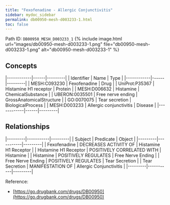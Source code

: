 ```yaml
---
title: "Fexofenadine - Allergic Conjunctivitis"
sidebar: mydoc_sidebar
permalink: db00950-mesh-d003233-1.html
toc: false 
---
```



Path ID: `DB00950_MESH_D003233_1`
{% include image.html url="images/db00950-mesh-d003233-1.png" file="db00950-mesh-d003233-1.png" alt="db00950-mesh-d003233-1" %}

## Concepts

|------------|------|---------|
| Identifier | Name | Type    |
|------------|------|---------|
| MESH:C093230 | Fexofenadine | Drug |
| UniProt:P35367 | Histamine H1 receptor | Protein |
| MESH:D006632 | Histamine | ChemicalSubstance |
| UBERON:0035501 | Free nerve ending | GrossAnatomicalStructure |
| GO:0070075 | Tear secretion | BiologicalProcess |
| MESH:D003233 | Allergic conjunctivitis | Disease |
|------------|------|---------|

## Relationships

|---------|-----------|---------|
| Subject | Predicate | Object  |
|---------|-----------|---------|
| Fexofenadine | DECREASES ACTIVITY OF | Histamine H1 Receptor |
| Histamine H1 Receptor | POSITIVELY CORRELATED WITH | Histamine |
| Histamine | POSITIVELY REGULATES | Free Nerve Ending |
| Free Nerve Ending | POSITIVELY REGULATES | Tear Secretion |
| Tear Secretion | MANIFESTATION OF | Allergic Conjunctivitis |
|---------|-----------|---------|

Reference: 
  - [https://go.drugbank.com/drugs/DB00950](https://go.drugbank.com/drugs/DB00950)
